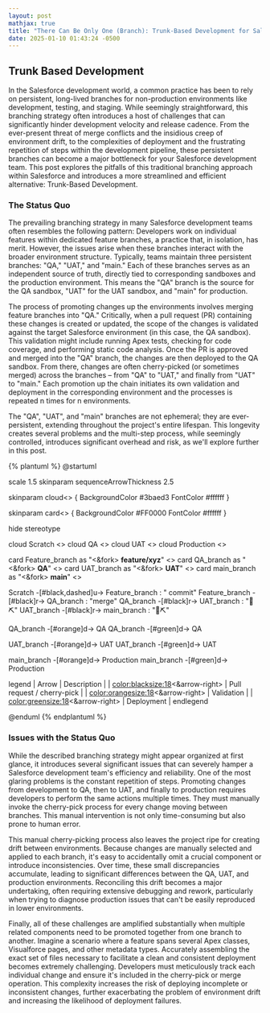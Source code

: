 ```yaml
---
layout: post
mathjax: true
title: "There Can Be Only One (Branch): Trunk-Based Development for Salesforce"
date: 2025-01-10 01:43:24 -0500
---
```


## Trunk Based Development

In the Salesforce development world, a common practice has been to rely on
persistent, long-lived branches for non-production environments like
development, testing, and staging. While seemingly straightforward, this
branching strategy often introduces a host of challenges that can significantly
hinder development velocity and release cadence. From the ever-present threat of
merge conflicts and the insidious creep of environment drift, to the
complexities of deployment and the frustrating repetition of steps within the
development pipeline, these persistent branches can become a major bottleneck
for your Salesforce development team. This post explores the pitfalls of this
traditional branching approach within Salesforce and introduces a more
streamlined and efficient alternative: Trunk-Based Development.

### The Status Quo

The prevailing branching strategy in many Salesforce development teams often
resembles the following pattern: Developers work on individual features within
dedicated feature branches, a practice that, in isolation, has merit. However,
the issues arise when these branches interact with the broader environment
structure. Typically, teams maintain three persistent branches: "QA," "UAT," and
"main." Each of these branches serves as an independent source of truth,
directly tied to corresponding sandboxes and the production environment. This
means the "QA" branch is the source for the QA sandbox, "UAT" for the UAT
sandbox, and "main" for production.

The process of promoting changes up the environments involves merging feature
branches into "QA." Critically, when a pull request (PR) containing these
changes is created or updated, the scope of the changes is validated against the
target Salesforce environment (in this case, the QA sandbox). This validation
might include running Apex tests, checking for code coverage, and performing
static code analysis. Once the PR is approved and merged into the "QA" branch,
the changes are then deployed to the QA sandbox. From there, changes are often
cherry-picked (or sometimes merged) across the branches – from "QA" to "UAT,"
and finally from "UAT" to "main." Each promotion up the chain initiates its own
validation and deployment in the corresponding environment and the processes is
repeated n times for n environments.

The "QA", "UAT", and "main" branches are not ephemeral; they are
ever-persistent, extending throughout the project's entire lifespan. This
longevity creates several problems and the multi-step process, while seemingly
controlled, introduces significant overhead and risk, as we'll explore further
in this post.

<!-- prettier-ignore-start -->
{% plantuml %}
@startuml

scale 1.5
skinparam sequenceArrowThickness 2.5

skinparam cloud<<cloudStyle>> {
  BackgroundColor #3baed3
  FontColor #ffffff
}

skinparam card<<branch>> {
  BackgroundColor #FF0000
  FontColor #ffffff
}


hide stereotype

cloud Scratch <<cloudStyle>>
cloud QA <<cloudStyle>>
cloud UAT <<cloudStyle>>
cloud Production <<cloudStyle>>

card Feature_branch as "<&fork> **feature/xyz**" <<branch>>
card QA_branch as "<&fork> **QA**" <<branch>>
card UAT_branch as "<&fork> **UAT**" <<branch>>
card main_branch as "<&fork> **main**" <<branch>>

Scratch -[#black,dashed]u-> Feature_branch : " commit"
Feature_branch -[#black]r-> QA_branch : "merge"
QA_branch -[#black]r-> UAT_branch : "🍒⛏️"
UAT_branch -[#black]r-> main_branch : "🍒⛏️"

QA_branch -[#orange]d-> QA
QA_branch -[#green]d-> QA

UAT_branch -[#orange]d-> UAT
UAT_branch -[#green]d-> UAT

main_branch -[#orange]d-> Production
main_branch -[#green]d-> Production

legend
  | Arrow | Description |
  | <color:black><size:18><&arrow-right></size></color>   | Pull request / cherry-pick |
  | <color:orange><size:18><&arrow-right></size></color>  | Validation |
  | <color:green><size:18><&arrow-right></size></color>   | Deployment |
endlegend

@enduml
{% endplantuml %}
<!-- prettier-ignore-end -->

### Issues with the Status Quo

While the described branching strategy might appear organized at first glance,
it introduces several significant issues that can severely hamper a Salesforce
development team's efficiency and reliability. One of the most glaring problems
is the constant repetition of steps. Promoting changes from development to QA,
then to UAT, and finally to production requires developers to perform the same
actions multiple times. They must manually invoke the cherry-pick process for
every change moving between branches. This manual intervention is not only
time-consuming but also prone to human error.

This manual cherry-picking process also leaves the project ripe for creating
drift between environments. Because changes are manually selected and applied to
each branch, it's easy to accidentally omit a crucial component or introduce
inconsistencies. Over time, these small discrepancies accumulate, leading to
significant differences between the QA, UAT, and production environments.
Reconciling this drift becomes a major undertaking, often requiring extensive
debugging and rework, particularly when trying to diagnose production issues
that can't be easily reproduced in lower environments.

Finally, all of these challenges are amplified substantially when multiple
related components need to be promoted together from one branch to another.
Imagine a scenario where a feature spans several Apex classes, Visualforce
pages, and other metadata types. Accurately assembling the exact set of files
necessary to facilitate a clean and consistent deployment becomes extremely
challenging. Developers must meticulously track each individual change and
ensure it's included in the cherry-pick or merge operation. This complexity
increases the risk of deploying incomplete or inconsistent changes, further
exacerbating the problem of environment drift and increasing the likelihood of
deployment failures.

